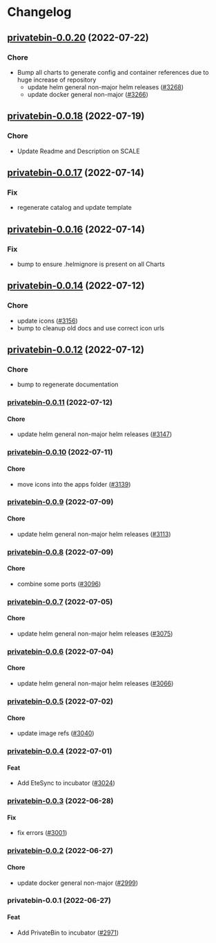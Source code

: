 # Changelog



## [privatebin-0.0.20](https://github.com/truecharts/apps/compare/privatebin-0.0.18...privatebin-0.0.20) (2022-07-22)

### Chore

- Bump all charts to generate config and container references due to huge increase of repository
  - update helm general non-major helm releases ([#3268](https://github.com/truecharts/apps/issues/3268))
  - update docker general non-major ([#3266](https://github.com/truecharts/apps/issues/3266))



## [privatebin-0.0.18](https://github.com/truecharts/apps/compare/privatebin-0.0.17...privatebin-0.0.18) (2022-07-19)

### Chore

- Update Readme and Description on SCALE



## [privatebin-0.0.17](https://github.com/truecharts/apps/compare/privatebin-0.0.16...privatebin-0.0.17) (2022-07-14)

### Fix

- regenerate catalog and update template



## [privatebin-0.0.16](https://github.com/truecharts/apps/compare/privatebin-0.0.14...privatebin-0.0.16) (2022-07-14)

### Fix

- bump to ensure .helmignore is present on all Charts



## [privatebin-0.0.14](https://github.com/truecharts/apps/compare/privatebin-0.0.12...privatebin-0.0.14) (2022-07-12)

### Chore

- update icons ([#3156](https://github.com/truecharts/apps/issues/3156))
- bump to cleanup old docs and use correct icon urls



## [privatebin-0.0.12](https://github.com/truecharts/apps/compare/privatebin-0.0.11...privatebin-0.0.12) (2022-07-12)

### Chore

- bump to regenerate documentation



<a name="privatebin-0.0.11"></a>
### [privatebin-0.0.11](https://github.com/truecharts/apps/compare/privatebin-0.0.10...privatebin-0.0.11) (2022-07-12)

#### Chore

* update helm general non-major helm releases ([#3147](https://github.com/truecharts/apps/issues/3147))



<a name="privatebin-0.0.10"></a>
### [privatebin-0.0.10](https://github.com/truecharts/apps/compare/privatebin-0.0.9...privatebin-0.0.10) (2022-07-11)

#### Chore

* move icons into the apps folder ([#3139](https://github.com/truecharts/apps/issues/3139))



<a name="privatebin-0.0.9"></a>
### [privatebin-0.0.9](https://github.com/truecharts/apps/compare/privatebin-0.0.8...privatebin-0.0.9) (2022-07-09)

#### Chore

* update helm general non-major helm releases ([#3113](https://github.com/truecharts/apps/issues/3113))



<a name="privatebin-0.0.8"></a>
### [privatebin-0.0.8](https://github.com/truecharts/apps/compare/privatebin-0.0.7...privatebin-0.0.8) (2022-07-09)

#### Chore

* combine some ports ([#3096](https://github.com/truecharts/apps/issues/3096))



<a name="privatebin-0.0.7"></a>
### [privatebin-0.0.7](https://github.com/truecharts/apps/compare/privatebin-0.0.6...privatebin-0.0.7) (2022-07-05)

#### Chore

* update helm general non-major helm releases ([#3075](https://github.com/truecharts/apps/issues/3075))



<a name="privatebin-0.0.6"></a>
### [privatebin-0.0.6](https://github.com/truecharts/apps/compare/privatebin-0.0.5...privatebin-0.0.6) (2022-07-04)

#### Chore

* update helm general non-major helm releases ([#3066](https://github.com/truecharts/apps/issues/3066))



<a name="privatebin-0.0.5"></a>
### [privatebin-0.0.5](https://github.com/truecharts/apps/compare/privatebin-0.0.4...privatebin-0.0.5) (2022-07-02)

#### Chore

* update image refs ([#3040](https://github.com/truecharts/apps/issues/3040))



<a name="privatebin-0.0.4"></a>
### [privatebin-0.0.4](https://github.com/truecharts/apps/compare/privatebin-0.0.3...privatebin-0.0.4) (2022-07-01)

#### Feat

* Add EteSync to incubator ([#3024](https://github.com/truecharts/apps/issues/3024))



<a name="privatebin-0.0.3"></a>
### [privatebin-0.0.3](https://github.com/truecharts/apps/compare/privatebin-0.0.2...privatebin-0.0.3) (2022-06-28)

#### Fix

* fix errors ([#3001](https://github.com/truecharts/apps/issues/3001))



<a name="privatebin-0.0.2"></a>
### [privatebin-0.0.2](https://github.com/truecharts/apps/compare/privatebin-0.0.1...privatebin-0.0.2) (2022-06-27)

#### Chore

* update docker general non-major ([#2999](https://github.com/truecharts/apps/issues/2999))



<a name="privatebin-0.0.1"></a>
### privatebin-0.0.1 (2022-06-27)

#### Feat

* Add PrivateBin to incubator ([#2971](https://github.com/truecharts/apps/issues/2971))
